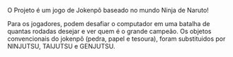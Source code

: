 O Projeto é um jogo de Jokenpô baseado no mundo Ninja de Naruto!

Para os jogadores, podem desafiar o computador em uma batalha de quantas rodadas desejar e ver quem é o grande campeão.
Os objetos convencionais do jokenpô (pedra, papel e tesoura), foram substituidos por NINJUTSU, TAIJUTSU e GENJUTSU.

